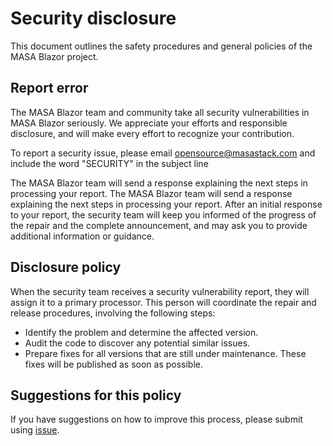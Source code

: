 ﻿# Security disclosure

This document outlines the safety procedures and general policies of the MASA Blazor project. 

## Report error 

The MASA Blazor team and community take all security vulnerabilities in MASA Blazor seriously. We appreciate your efforts and responsible disclosure, and will make every effort to recognize your contribution.

To report a security issue, please email [opensource@masastack.com]() and include the word "SECURITY" in the subject line

The MASA Blazor team will send a response explaining the next steps in processing your report. The MASA Blazor team will send a response explaining the next steps in processing your report. After an initial response to your report, the security team will keep you informed of the progress of the repair and the complete announcement, and may ask you to provide additional information or guidance. 

## Disclosure policy

When the security team receives a security vulnerability report, they will assign it to a primary processor. This person will coordinate the repair and release procedures, involving the following steps:

- Identify the problem and determine the affected version.
- Audit the code to discover any potential similar issues. 
- Prepare fixes for all versions that are still under maintenance. These fixes will be published as soon as possible. 

## Suggestions for this policy

If you have suggestions on how to improve this process, please submit using [issue](https://github.com/BlazorComponent/Masa.Blazor/issues). 




